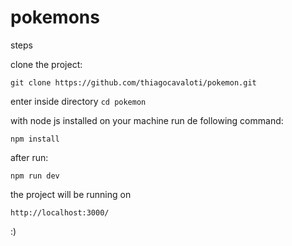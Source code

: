 # pokemons

steps

clone the project:

`git clone https://github.com/thiagocavaloti/pokemon.git`

enter inside directory
`cd pokemon`

with node js installed on your machine run de following command:

`npm install`

after run:

`npm run dev`

the project will be running on 

`http://localhost:3000/`

:)
